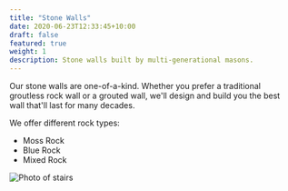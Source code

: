 ```yaml
---
title: "Stone Walls"
date: 2020-06-23T12:33:45+10:00
draft: false
featured: true
weight: 1
description: Stone walls built by multi-generational masons.
---
```


Our stone walls are one-of-a-kind.  Whether you prefer a traditional groutless rock wall or a grouted wall, we'll design and build you the best wall that'll last for many decades.

We offer different rock types:
* Moss Rock
* Blue Rock
* Mixed Rock



![Photo of stairs](/img/products/products-wall04.jpg)